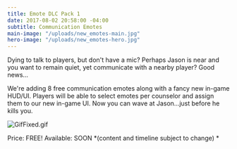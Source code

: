 ```yaml
---
title: Emote DLC Pack 1
date: 2017-08-02 20:58:00 -04:00
subtitle: Communication Emotes
main-image: "/uploads/new_emotes-main.jpg"
hero-image: "/uploads/new_emotes-hero.jpg"
---
```


Dying to talk to players, but don't have a mic? Perhaps Jason is near and you want to remain quiet, yet communicate with a nearby player? Good news... 

We're adding 8 free communication emotes along with a fancy new in-game HUD/UI. Players will be able to select emotes per counselor and assign them to our new in-game UI. Now you can wave at Jason...just before he kills you.

![GifFixed.gif](/uploads/GifFixed.gif)

Price: FREE! 
Available: SOON
*(content and timeline subject to change) * 